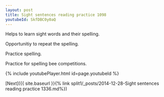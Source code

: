 ```yaml
---
layout: post
title: Sight sentences reading practice 1098
youtubeId: SkfDBC0y0aQ
---
```

 
 
Helps to learn sight words and their spelling.

Opportunitiy to repeat the spelling. 

Practice spelling. 
 
Practice for spelling bee competitions. 
 
{% include youtubePlayer.html id=page.youtubeId %}
 
 

[Next]({{ site.baseurl }}{% link  split1/_posts/2014-12-28-Sight sentences reading practice 1336.md%})
 
